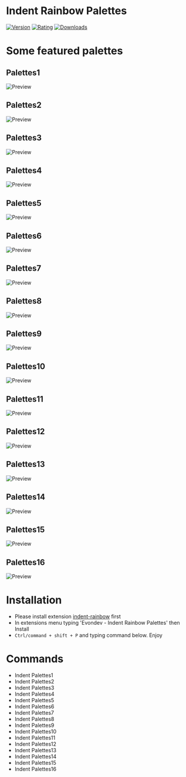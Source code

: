 # Indent Rainbow Palettes

[![Version](https://vsmarketplacebadge.apphb.com/version/evondev.indent-rainbow-palettes.svg)](https://marketplace.visualstudio.com/items?itemName=evondev.indent-rainbow-palettes)
[![Rating](https://vsmarketplacebadge.apphb.com/rating/evondev.indent-rainbow-palettes.svg)](https://marketplace.visualstudio.com/items?itemName=evondev.indent-rainbow-palettes)
[![Downloads](https://vsmarketplacebadge.apphb.com/downloads/evondev.indent-rainbow-palettes.svg)](https://marketplace.visualstudio.com/items?itemName=evondev.indent-rainbow-palettes)

# Some featured palettes

## Palettes1

![Preview](https://raw.githubusercontent.com/evondev/indent-rainbow-palettes/master/preview/palettes1.png)

## Palettes2

![Preview](https://raw.githubusercontent.com/evondev/indent-rainbow-palettes/master/preview/palettes2.png)

## Palettes3

![Preview](https://raw.githubusercontent.com/evondev/indent-rainbow-palettes/master/preview/palettes3.png)

## Palettes4

![Preview](https://raw.githubusercontent.com/evondev/indent-rainbow-palettes/master/preview/palettes4.png)

## Palettes5

![Preview](https://raw.githubusercontent.com/evondev/indent-rainbow-palettes/master/preview/palettes5.png)

## Palettes6

![Preview](https://raw.githubusercontent.com/evondev/indent-rainbow-palettes/master/preview/palettes6.png)

## Palettes7

![Preview](https://raw.githubusercontent.com/evondev/indent-rainbow-palettes/master/preview/palettes7.png)

## Palettes8

![Preview](https://raw.githubusercontent.com/evondev/indent-rainbow-palettes/master/preview/palettes8.png)

## Palettes9

![Preview](https://raw.githubusercontent.com/evondev/indent-rainbow-palettes/master/preview/palettes9.png)

## Palettes10

![Preview](https://raw.githubusercontent.com/evondev/indent-rainbow-palettes/master/preview/palettes10.png)

## Palettes11

![Preview](https://raw.githubusercontent.com/evondev/indent-rainbow-palettes/master/preview/palettes11.png)

## Palettes12

![Preview](https://raw.githubusercontent.com/evondev/indent-rainbow-palettes/master/preview/palettes12.png)

## Palettes13

![Preview](https://raw.githubusercontent.com/evondev/indent-rainbow-palettes/master/preview/palettes13.png)

## Palettes14

![Preview](https://raw.githubusercontent.com/evondev/indent-rainbow-palettes/master/preview/palettes14.png)

## Palettes15

![Preview](https://raw.githubusercontent.com/evondev/indent-rainbow-palettes/master/preview/palettes15.png)

## Palettes16

![Preview](https://raw.githubusercontent.com/evondev/indent-rainbow-palettes/master/preview/palettes16.png)

# Installation

- Please install extension [indent-rainbow](https://marketplace.visualstudio.com/items?itemName=oderwat.indent-rainbow) first
- In extensions menu typing 'Evondev - Indent Rainbow Palettes' then Install
- `Ctrl/command + shift + P` and typing command below. Enjoy

# Commands

- Indent Palettes1
- Indent Palettes2
- Indent Palettes3
- Indent Palettes4
- Indent Palettes5
- Indent Palettes6
- Indent Palettes7
- Indent Palettes8
- Indent Palettes9
- Indent Palettes10
- Indent Palettes11
- Indent Palettes12
- Indent Palettes13
- Indent Palettes14
- Indent Palettes15
- Indent Palettes16
